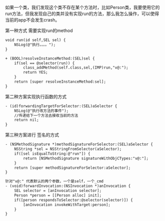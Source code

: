 
如果一个类，我们发现这个类不存在某个方法时，比如Person类，我要使用它的run方法，但我发现自己的类并没有实现run的方法，那么我怎么操作，可以使得当前的app不会发生crash。

第一种方式 需要实现run的method
``` xml
void run(id self,SEL sel) {
    NSLog(@"执行。。。。");
}

+ (BOOL)resolveInstanceMethod:(SEL)sel {
    if(sel == @selector(run)) {
        class_addMethod(self.class,sel,(IMP)run,"v@:");
        return YES;
    }
    return [super resolveInstanceMethod:sel];
}
```

第二种方案实现执行函数的方式
```xml
- (id)forwardingTargetForSelector:(SEL)aSelector {
    NSLog(@"执行改方法的事件");
    //传递给下一个方法去接收当前的方法
    return nil;
}
```

第三种方案进行 签名的方式
``` xml
- (NSMethodSignature *)methodSignatureForSelector:(SEL)aSelector {
    NSString *sel = NSStringFromSelector(aSelector);
    if([sel isEqualToString:@"run"]) {
        return [NSMethodSignature signatureWithObjCTypes:"v@:"];
    }
    return [super methodSignatureForSelector:aSelector];
}

针对"v@:" 代表默认的两个参数，一个是self，一个_cmd
- (void)forwardInvocation:(NSInvocation *)anInvocation {
    SEL selector = [anInvocation selector];
    Person *person = [[Person alloc] init];
    if([person respondsToSelector:@selector(selector)]) {
        [anInvocation invokeWithTarget:person];
    }
}
```